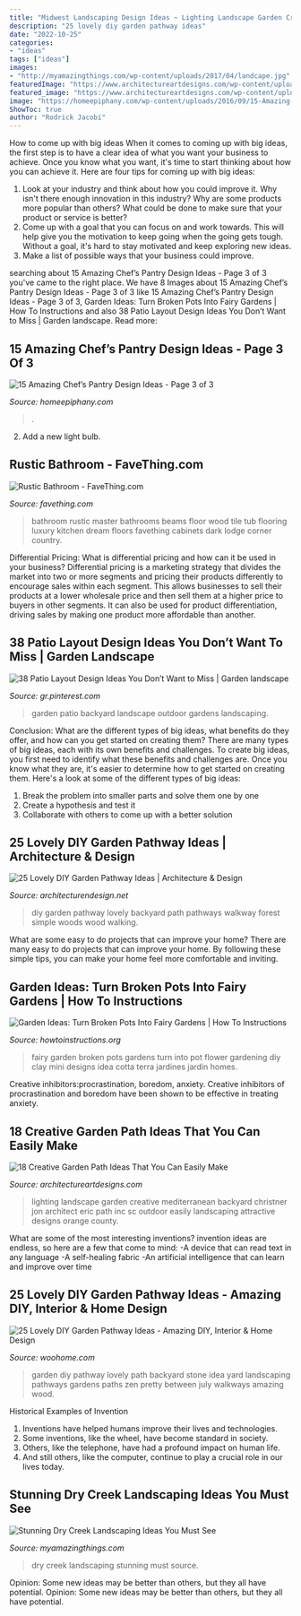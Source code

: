 ```yaml
---
title: "Midwest Landscaping Design Ideas ~ Lighting Landscape Garden Creative Mediterranean Backyard Christner Jon Architect Eric Path Inc Sc Outdoor Easily Landscaping Attractive Designs Orange County"
description: "25 lovely diy garden pathway ideas"
date: "2022-10-25"
categories:
- "ideas"
tags: ["ideas"]
images:
- "http://myamazingthings.com/wp-content/uploads/2017/04/landcape.jpg"
featuredImage: "https://www.architectureartdesigns.com/wp-content/uploads/2016/05/9-26.jpg"
featured_image: "https://www.architectureartdesigns.com/wp-content/uploads/2016/05/9-26.jpg"
image: "https://homeepiphany.com/wp-content/uploads/2016/09/15-Amazing-Chefs-Pantry-Design-Ideas-15-768x1152.jpg"
ShowToc: true
author: "Rodrick Jacobi"
---
```



How to come up with big ideas
When it comes to coming up with big ideas, the first step is to have a clear idea of what you want your business to achieve. Once you know what you want, it's time to start thinking about how you can achieve it. Here are four tips for coming up with big ideas: 
1. Look at your industry and think about how you could improve it. Why isn't there enough innovation in this industry? Why are some products more popular than others? What could be done to make sure that your product or service is better?
2. Come up with a goal that you can focus on and work towards. This will help give you the motivation to keep going when the going gets tough. Without a goal, it's hard to stay motivated and keep exploring new ideas. 
3. Make a list of possible ways that your business could improve.

	

		
searching about 15 Amazing Chef’s Pantry Design Ideas - Page 3 of 3 you've came to the right place. We have 8 Images about 15 Amazing Chef’s Pantry Design Ideas - Page 3 of 3 like 15 Amazing Chef’s Pantry Design Ideas - Page 3 of 3, Garden Ideas: Turn Broken Pots Into Fairy Gardens | How To Instructions and also 38 Patio Layout Design Ideas You Don’t Want to Miss | Garden landscape. Read more:
		
    
## 15 Amazing Chef’s Pantry Design Ideas - Page 3 Of 3

<img loading=lazy src="https://homeepiphany.com/wp-content/uploads/2016/09/15-Amazing-Chefs-Pantry-Design-Ideas-15-768x1152.jpg" onerror="this.onerror=null;this.src='https://tse3.mm.bing.net/th?id=OIP.2KCdDa9Sb7tJGmT04OtBtgHaLH&amp;pid=15.1';" alt="15 Amazing Chef’s Pantry Design Ideas - Page 3 of 3">

_Source: homeepiphany.com_

>. 

	

2. Add a new light bulb. 

    
## Rustic Bathroom - FaveThing.com

<img loading=lazy src="http://www.favething.com/uploads/images/main-fave-images/rustic_bathroom_1-1.jpg" onerror="this.onerror=null;this.src='https://tse4.mm.bing.net/th?id=OIP.8iLicGrtzj6GRTJhzK1hYQAAAA&amp;pid=15.1';" alt="Rustic Bathroom - FaveThing.com">

_Source: favething.com_

>bathroom rustic master bathrooms beams floor wood tile tub flooring luxury kitchen dream floors favething cabinets dark lodge corner country. 

	

Differential Pricing: What is differential pricing and how can it be used in your business?
Differential pricing is a marketing strategy that divides the market into two or more segments and pricing their products differently to encourage sales within each segment. This allows businesses to sell their products at a lower wholesale price and then sell them at a higher price to buyers in other segments. It can also be used for product differentiation, driving sales by making one product more affordable than another.

    
## 38 Patio Layout Design Ideas You Don’t Want To Miss | Garden Landscape

<img loading=lazy src="https://i.pinimg.com/736x/88/1c/75/881c75c165d967008ce9ff2ae4dde4b3.jpg" onerror="this.onerror=null;this.src='https://tse4.mm.bing.net/th?id=OIP.e32A8dxihuSAXAuRzOtlDAHaJ3&amp;pid=15.1';" alt="38 Patio Layout Design Ideas You Don’t Want to Miss | Garden landscape">

_Source: gr.pinterest.com_

>garden patio backyard landscape outdoor gardens landscaping. 

	

Conclusion: What are the different types of big ideas, what benefits do they offer, and how can you get started on creating them?
There are many types of big ideas, each with its own benefits and challenges. To create big ideas, you first need to identify what these benefits and challenges are. Once you know what they are, it's easier to determine how to get started on creating them. Here's a look at some of the different types of big ideas:
1. Break the problem into smaller parts and solve them one by one
2. Create a hypothesis and test it
3. Collaborate with others to come up with a better solution

    
## 25 Lovely DIY Garden Pathway Ideas | Architecture &amp; Design

<img loading=lazy src="http://cdn.architecturendesign.net/wp-content/uploads/2014/08/25-Lovely-DIY-Garden-Pathway-Ideas-23.jpg" onerror="this.onerror=null;this.src='https://tse3.mm.bing.net/th?id=OIP.LaKcE6-gfF3LsD3Rf-8g2AHaLI&amp;pid=15.1';" alt="25 Lovely DIY Garden Pathway Ideas | Architecture &amp; Design">

_Source: architecturendesign.net_

>diy garden pathway lovely backyard path pathways walkway forest simple woods wood walking. 

	

What are some easy to do projects that can improve your home?
There are many easy to do projects that can improve your home. By following these simple tips, you can make your home feel more comfortable and inviting.

    
## Garden Ideas: Turn Broken Pots Into Fairy Gardens | How To Instructions

<img loading=lazy src="http://www.howtoinstructions.org/wp-content/uploads/2015/05/Garden-Ideas-Turn-Broken-Pots-Into-Fairy-Gardens-8-600x896.jpg" onerror="this.onerror=null;this.src='https://tse1.mm.bing.net/th?id=OIP.NEx46aLtzvRlPFJ1AjLhewHaLD&amp;pid=15.1';" alt="Garden Ideas: Turn Broken Pots Into Fairy Gardens | How To Instructions">

_Source: howtoinstructions.org_

>fairy garden broken pots gardens turn into pot flower gardening diy clay mini designs idea cotta terra jardines jardin homes. 

	

Creative inhibitors:procrastination, boredom, anxiety.
Creative inhibitors of procrastination and boredom have been shown to be effective in treating anxiety.

    
## 18 Creative Garden Path Ideas That You Can Easily Make

<img loading=lazy src="https://www.architectureartdesigns.com/wp-content/uploads/2016/05/9-26.jpg" onerror="this.onerror=null;this.src='https://tse4.mm.bing.net/th?id=OIP.MFke7b42YRFNhggaQ_qh1QAAAA&amp;pid=15.1';" alt="18 Creative Garden Path Ideas That You Can Easily Make">

_Source: architectureartdesigns.com_

>lighting landscape garden creative mediterranean backyard christner jon architect eric path inc sc outdoor easily landscaping attractive designs orange county. 

	

What are some of the most interesting inventions?
invention ideas are endless, so here are a few that come to mind: 
-A device that can read text in any language 
-A self-healing fabric 
-An artificial intelligence that can learn and improve over time

    
## 25 Lovely DIY Garden Pathway Ideas - Amazing DIY, Interior &amp; Home Design

<img loading=lazy src="http://www.woohome.com/wp-content/uploads/2013/07/25-Lovely-DIY-Garden-Pathway-Ideas-24.jpg" onerror="this.onerror=null;this.src='https://tse2.mm.bing.net/th?id=OIP.d5FqDeewhvs3-kTz2O6aEAHaKK&amp;pid=15.1';" alt="25 Lovely DIY Garden Pathway Ideas - Amazing DIY, Interior &amp; Home Design">

_Source: woohome.com_

>garden diy pathway lovely path backyard stone idea yard landscaping pathways gardens paths zen pretty between july walkways amazing wood. 

	

Historical Examples of Invention
1. Inventions have helped humans improve their lives and technologies. 
2. Some inventions, like the wheel, have become standard in society. 
3. Others, like the telephone, have had a profound impact on human life. 
4. And still others, like the computer, continue to play a crucial role in our lives today.

    
## Stunning Dry Creek Landscaping Ideas You Must See

<img loading=lazy src="http://myamazingthings.com/wp-content/uploads/2017/04/landcape.jpg" onerror="this.onerror=null;this.src='https://tse2.mm.bing.net/th?id=OIP.ddvHv8cxRFzMrh8Ncgs4LgHaKi&amp;pid=15.1';" alt="Stunning Dry Creek Landscaping Ideas You Must See">

_Source: myamazingthings.com_

>dry creek landscaping stunning must source. 

	

Opinion: Some new ideas may be better than others, but they all have potential.
Opinion: Some new ideas may be better than others, but they all have potential.

